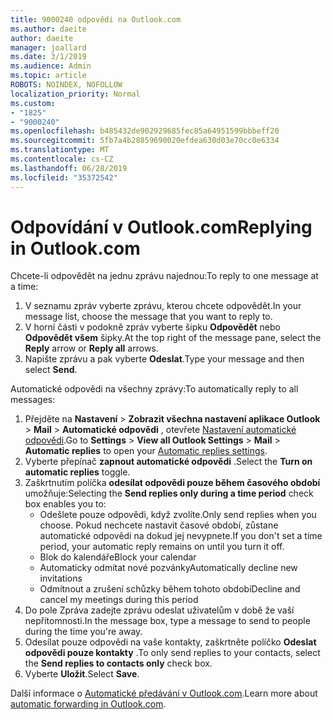 ```yaml
---
title: 9000240 odpovědi na Outlook.com
ms.author: daeite
author: daeite
manager: joallard
ms.date: 3/1/2019
ms.audience: Admin
ms.topic: article
ROBOTS: NOINDEX, NOFOLLOW
localization_priority: Normal
ms.custom:
- "1825"
- "9000240"
ms.openlocfilehash: b485432de902929685fec85a64951599bbbeff20
ms.sourcegitcommit: 5fb7a4b28859690020efdea630d03e70cc0e6334
ms.translationtype: MT
ms.contentlocale: cs-CZ
ms.lasthandoff: 06/28/2019
ms.locfileid: "35372542"
---
```

# <a name="replying-in-outlookcom"></a><span data-ttu-id="cf77b-102">Odpovídání v Outlook.com</span><span class="sxs-lookup"><span data-stu-id="cf77b-102">Replying in Outlook.com</span></span>

<span data-ttu-id="cf77b-103">Chcete-li odpovědět na jednu zprávu najednou:</span><span class="sxs-lookup"><span data-stu-id="cf77b-103">To reply to one message at a time:</span></span>

1. <span data-ttu-id="cf77b-104">V seznamu zpráv vyberte zprávu, kterou chcete odpovědět.</span><span class="sxs-lookup"><span data-stu-id="cf77b-104">In your message list, choose the message that you want to reply to.</span></span>
2. <span data-ttu-id="cf77b-105">V horní části v podokně zpráv vyberte šipku **Odpovědět** nebo **Odpovědět všem** šipky.</span><span class="sxs-lookup"><span data-stu-id="cf77b-105">At the top right of the message pane, select the **Reply** arrow or **Reply all** arrows.</span></span>
3. <span data-ttu-id="cf77b-106">Napište zprávu a pak vyberte **Odeslat**.</span><span class="sxs-lookup"><span data-stu-id="cf77b-106">Type your message and then select **Send**.</span></span>

<span data-ttu-id="cf77b-107">Automatické odpovědi na všechny zprávy:</span><span class="sxs-lookup"><span data-stu-id="cf77b-107">To automatically reply to all messages:</span></span>

1. <span data-ttu-id="cf77b-108">Přejděte na **Nastavení** > **Zobrazit všechna nastavení aplikace Outlook** > **Mail** > **Automatické odpovědi** , otevřete [Nastavení automatické odpovědi](https://outlook.live.com/mail/options/mail/automaticReplies).</span><span class="sxs-lookup"><span data-stu-id="cf77b-108">Go to **Settings** > **View all Outlook Settings** > **Mail** > **Automatic replies** to open your [Automatic replies settings](https://outlook.live.com/mail/options/mail/automaticReplies).</span></span>
2. <span data-ttu-id="cf77b-109">Vyberte přepínač **zapnout automatické odpovědi** .</span><span class="sxs-lookup"><span data-stu-id="cf77b-109">Select the **Turn on automatic replies** toggle.</span></span>
3. <span data-ttu-id="cf77b-110">Zaškrtnutím políčka **odesílat odpovědi pouze během časového období** umožňuje:</span><span class="sxs-lookup"><span data-stu-id="cf77b-110">Selecting the **Send replies only during a time period** check box enables you to:</span></span>
    - <span data-ttu-id="cf77b-111">Odešlete pouze odpovědi, když zvolíte.</span><span class="sxs-lookup"><span data-stu-id="cf77b-111">Only send replies when you choose.</span></span> <span data-ttu-id="cf77b-112">Pokud nechcete nastavit časové období, zůstane automatické odpovědi na dokud jej nevypnete.</span><span class="sxs-lookup"><span data-stu-id="cf77b-112">If you don't set a time period, your automatic reply remains on until you turn it off.</span></span>
    - <span data-ttu-id="cf77b-113">Blok do kalendáře</span><span class="sxs-lookup"><span data-stu-id="cf77b-113">Block your calendar</span></span>
    - <span data-ttu-id="cf77b-114">Automaticky odmítat nové pozvánky</span><span class="sxs-lookup"><span data-stu-id="cf77b-114">Automatically decline new invitations</span></span>
    - <span data-ttu-id="cf77b-115">Odmítnout a zrušení schůzky během tohoto období</span><span class="sxs-lookup"><span data-stu-id="cf77b-115">Decline and cancel my meetings during this period</span></span>
4. <span data-ttu-id="cf77b-116">Do pole Zpráva zadejte zprávu odeslat uživatelům v době že vaší nepřítomnosti.</span><span class="sxs-lookup"><span data-stu-id="cf77b-116">In the message box, type a message to send to people during the time you're away.</span></span>
5. <span data-ttu-id="cf77b-117">Odesílat pouze odpovědi na vaše kontakty, zaškrtněte políčko **Odeslat odpovědi pouze kontakty** .</span><span class="sxs-lookup"><span data-stu-id="cf77b-117">To only send replies to your contacts, select the **Send replies to contacts only** check box.</span></span>
6. <span data-ttu-id="cf77b-118">Vyberte **Uložit**.</span><span class="sxs-lookup"><span data-stu-id="cf77b-118">Select **Save**.</span></span>

<span data-ttu-id="cf77b-119">Další informace o [Automatické předávání v Outlook.com](https://support.office.com/article/14614626-9855-48dc-a986-dec81d07b1a0).</span><span class="sxs-lookup"><span data-stu-id="cf77b-119">Learn more about [automatic forwarding in Outlook.com](https://support.office.com/article/14614626-9855-48dc-a986-dec81d07b1a0).</span></span>